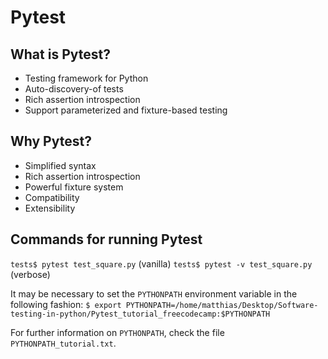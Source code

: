 # Pytest

## What is Pytest?

- Testing framework for Python
- Auto-discovery-of tests
- Rich assertion introspection
- Support parameterized and fixture-based testing

## Why Pytest?

- Simplified syntax
- Rich assertion introspection
- Powerful fixture system
- Compatibility
- Extensibility

## Commands for running Pytest

`tests$ pytest test_square.py` (vanilla)
`tests$ pytest -v test_square.py` (verbose)

It may be necessary to set the `PYTHONPATH` environment variable in the following fashion:
`$ export PYTHONPATH=/home/matthias/Desktop/Software-testing-in-python/Pytest_tutorial_freecodecamp:$PYTHONPATH`

For further information on `PYTHONPATH`, check the file `PYTHONPATH_tutorial.txt`.

